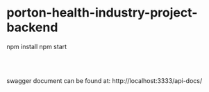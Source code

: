 # porton-health-industry-project-backend

npm install
npm start

</br>
</br>
<p> swagger document can be found at: http://localhost:3333/api-docs/ </p>